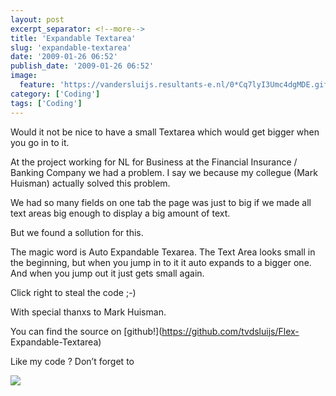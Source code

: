 ```yaml
---
layout: post
excerpt_separator: <!--more-->
title: 'Expandable Textarea'
slug: 'expandable-textarea'
date: '2009-01-26 06:52'
publish_date: '2009-01-26 06:52'
image:
  feature: 'https://vandersluijs.resultants-e.nl/0*Cq7lyI3Umc4dgMDE.gif'
category: ['Coding']
tags: ['Coding']
---
```

Would it not be nice to have a small Textarea which would get bigger when you
go in to it.  
  
At the project working for NL for Business at the Financial Insurance /
Banking Company we had a problem. I say we because my collegue (Mark Huisman)
actually solved this problem.  
  
We had so many fields on one tab the page was just to big if we made all text
areas big enough to display a big amount of text.  
  
But we found a sollution for this.  
  
  
  
The magic word is Auto Expandable Texarea. The Text Area looks small in the
beginning, but when you jump in to it it auto expands to a bigger one. And
when you jump out it just gets small again.  
  
  
  
Click right to steal the code ;-)  
  
With special thanxs to Mark Huisman.  
  
You can find the source on [github!](https://github.com/tvdsluijs/Flex-
Expandable-Textarea)  
  
Like my code ? Don’t forget to

![](https://vandersluijs.resultants-e.nl/0*Cq7lyI3Umc4dgMDE.gif)

